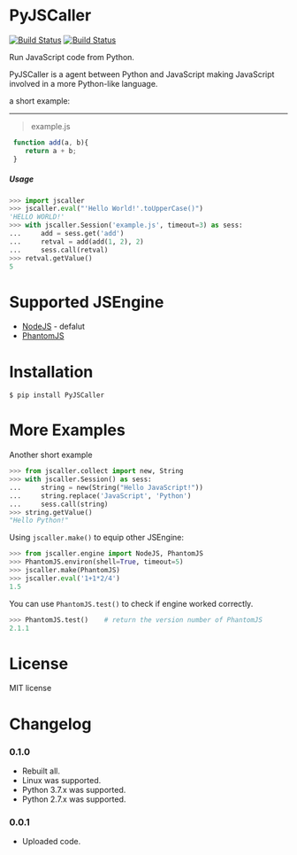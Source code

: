 PyJSCaller
===============
[![Build Status](https://img.shields.io/badge/build-passing-green.svg)](https://github.com/ZSAIm/PyJSCaller)
[![Build Status](https://img.shields.io/badge/pypi-v0.1.0-blue.svg)](https://pypi.org/project/PyJSCaller/)

Run JavaScript code from Python.

PyJSCaller is a agent between Python and JavaScript making JavaScript involved in a more Python-like language.

a short example:

*****

> example.js
    
```javascript
 function add(a, b){
    return a + b;
 }
```

##### Usage

```python
>>> import jscaller
>>> jscaller.eval("'Hello World!'.toUpperCase()")
'HELLO WORLD!'
>>> with jscaller.Session('example.js', timeout=3) as sess:
...     add = sess.get('add')
...     retval = add(add(1, 2), 2)
...     sess.call(retval)
>>> retval.getValue()
5
```

# Supported JSEngine 

* [NodeJS](https://nodejs.org/) - defalut
* [PhantomJS](https://phantomjs.org/)


# Installation

    $ pip install PyJSCaller

# More Examples

Another short example

```python
>>> from jscaller.collect import new, String
>>> with jscaller.Session() as sess:
...     string = new(String("Hello JavaScript!"))
...     string.replace('JavaScript', 'Python')
...     sess.call(string)
>>> string.getValue()
"Hello Python!"
```

Using ``jscaller.make()`` to equip other JSEngine: 

```python
>>> from jscaller.engine import NodeJS, PhantomJS
>>> PhantomJS.environ(shell=True, timeout=5)
>>> jscaller.make(PhantomJS)
>>> jscaller.eval('1+1*2/4')
1.5
```

You can use ``PhantomJS.test()`` to check if engine worked correctly. 
```python
>>> PhantomJS.test()    # return the version number of PhantomJS
2.1.1 
```


# License
MIT license

# Changelog

### 0.1.0
- Rebuilt all.
- Linux was supported.
- Python 3.7.x was supported.
- Python 2.7.x was supported. 

### 0.0.1
- Uploaded code.
 
 
